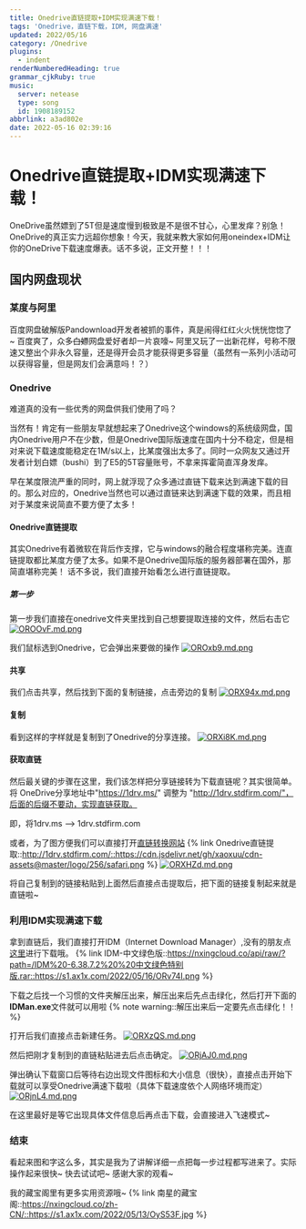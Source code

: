 ```yaml
---
title: Onedrive直链提取+IDM实现满速下载！
tags: 'Onedrive，直链下载，IDM, 网盘满速'
updated: 2022/05/16
category: /Onedrive
plugins:
  - indent
renderNumberedHeading: true
grammar_cjkRuby: true
music:
  server: netease
  type: song
  id: 1908189152
abbrlink: a3ad802e
date: 2022-05-16 02:39:16
---
```


# Onedrive直链提取+IDM实现满速下载！
OneDrive虽然嫖到了5T但是速度慢到极致是不是很不甘心，心里发痒？别急！OneDrive的真正实力远超你想象！今天，我就来教大家如何用oneindex+IDM让你的OneDrive下载速度爆表。话不多说，正文开整！！！
## 国内网盘现状
### 某度与阿里
百度网盘破解版Pandownload开发者被抓的事件，真是闹得红红火火恍恍惚惚了~ 百度爽了，众多~~白嫖~~网盘爱好者却一片哀嚎~ 阿里又玩了一出新花样，号称不限速又整出个非永久容量，还是得开会员才能获得更多容量（虽然有一系列小活动可以获得容量，但是网友们会满意吗！？）
### Onedrive
难道真的没有一些优秀的网盘供我们使用了吗？

当然有！肯定有一些朋友早就想起来了Onedrive这个windows的系统级网盘，国内Onedrive用户不在少数，但是Onedrive国际版速度在国内十分不稳定，但是相对来说下载速度能稳定在1M/s以上，比某度强出太多了。同时一众网友又通过开发者计划白嫖（bushi）到了E5的5T容量账号，不拿来挥霍简直浑身发痒。

早在某度限流严重的同时，网上就浮现了众多通过直链下载来达到满速下载的目的。那么对应的，Onedrive当然也可以通过直链来达到满速下载的效果，而且相对于某度来说简直不要方便了太多！
#### Onedrive直链提取
其实Onedrive有着微软在背后作支撑，它与windows的融合程度堪称完美。连直链提取都比某度方便了太多。如果不是Onedrive国际版的服务器部署在国外，那简直堪称完美！
话不多说，我们直接开始看怎么进行直链提取。

##### 第一步

第一步我们直接在onedrive文件夹里找到自己想要提取连接的文件，然后右击它
[![OROOvF.md.png](https://s1.ax1x.com/2022/05/16/OROOvF.md.png)](https://imgtu.com/i/OROOvF)

我们鼠标选到Onedrive，它会弹出来要做的操作
[![OROxb9.md.png](https://s1.ax1x.com/2022/05/16/OROxb9.md.png)](https://imgtu.com/i/OROxb9)
#### 共享

我们点击共享，然后找到下面的复制链接，点击旁边的复制
[![ORX94x.md.png](https://s1.ax1x.com/2022/05/16/ORX94x.md.png)](https://imgtu.com/i/ORX94x)
#### 复制

看到这样的字样就是复制到了Onedrive的分享连接。
[![ORXi8K.md.png](https://s1.ax1x.com/2022/05/16/ORXi8K.md.png)](https://imgtu.com/i/ORXi8K)
#### 获取直链
然后最关键的步骤在这里，我们该怎样把分享链接转为下载直链呢？其实很简单。
将 OneDrive分享地址中"https://1drv.ms/" 调整为 "http://1drv.stdfirm.com/"，后面的后缀不要动，实现直链获取。

即，将1drv.ms --> 1drv.stdfirm.com

或者，为了图方便我们可以直接打开[直链转换网站](http://1drv.stdfirm.com/)
{% link Onedrive直链提取::http://1drv.stdfirm.com/::https://cdn.jsdelivr.net/gh/xaoxuu/cdn-assets@master/logo/256/safari.png %}
[![ORXHZd.md.png](https://s1.ax1x.com/2022/05/16/ORXHZd.md.png)](https://imgtu.com/i/ORXHZd)

将自己复制到的链接粘贴到上面然后直接点击提取后，把下面的链接复制起来就是直链啦~
### 利用IDM实现满速下载

拿到直链后，我们直接打开IDM（Internet Download Manager）,没有的朋友点[这里](https://nxingcloud.co/api/raw/?path=/IDM%20-6.38.7.2%20%20%E4%B8%AD%E6%96%87%E7%BB%BF%E8%89%B2%E7%89%B9%E5%88%AB%E7%89%88.rar)进行下载哦。
{% link IDM-中文绿色版::https://nxingcloud.co/api/raw/?path=/IDM%20-6.38.7.2%20%20中文绿色特别版.rar::https://s1.ax1x.com/2022/05/16/ORv74I.png %}

下载之后找一个习惯的文件夹解压出来，解压出来后先点击绿化，然后打开下面的**IDMan.exe**文件就可以用啦
{% note warning::解压出来后一定要先点击绿化！！ %}

打开后我们直接点击新建任务。
[![ORXzQS.md.png](https://s1.ax1x.com/2022/05/16/ORXzQS.md.png)](https://imgtu.com/i/ORXzQS)

然后把刚才复制到的直链粘贴进去后点击确定。
[![ORjAJ0.md.png](https://s1.ax1x.com/2022/05/16/ORjAJ0.md.png)](https://imgtu.com/i/ORjAJ0)

弹出确认下载窗口后等待右边出现文件图标和大小信息（很快），直接点击开始下载就可以享受Onedrive满速下载啦（具体下载速度依个人网络环境而定）
[![ORjnL4.md.png](https://s1.ax1x.com/2022/05/16/ORjnL4.md.png)](https://imgtu.com/i/ORjnL4)

在这里最好是等它出现具体文件信息后再点击下载，会直接进入飞速模式~

### 结束
看起来图和字这么多，其实是我为了讲解详细一点把每一步过程都写进来了。实际操作起来很快~ 快去试试吧~ 感谢大家的观看~

我的藏宝阁里有更多实用资源哦~
{% link 南星的藏宝阁::https://nxingcloud.co/zh-CN/::https://s1.ax1x.com/2022/05/13/OyS53F.jpg %}
